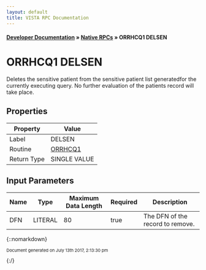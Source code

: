 ```yaml
---
layout: default
title: VISTA RPC Documentation
---
```


#### [Developer Documentation](../index) &#187; [Native RPCs](TableOfContents) &#187; ORRHCQ1 DELSEN<br/>
# ORRHCQ1 DELSEN

Deletes the sensitive patient from the sensitive patient list generatedfor the currently executing query.  No further evaluation of the patients record will take place.

## Properties

Property | Value
--- | ---
Label | DELSEN
Routine | [ORRHCQ1](http://code.osehra.org/dox/Routine_ORRHCQ1_source.html)
Return Type | SINGLE VALUE


## Input Parameters

Name | Type | Maximum Data Length | Required | Description
--- | --- | --- | --- | ---
DFN | LITERAL | 80 | true | The DFN of the record to remove.



{::nomarkdown} <br/><p style="font-size: 11px">Document generated on July 13th 2017, 2:13:30 pm</p>{:/}